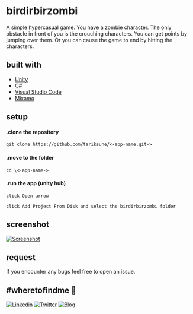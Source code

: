 # birdirbirzombi

A simple hypercasual game. You have a zombie character. The only obstacle in front of you is the crouching characters. You can get points by jumping over them. Or you can cause the game to end by hitting the characters.

## built with

- [Unity](https://unity.com/)
- [C#](https://learn.microsoft.com/en-us/dotnet/csharp/)
- [Visual Studio Code](https://code.visualstudio.com/)
- [Mixamo](https://www.mixamo.com/)
  
## setup

#### .clone the repository
```
git clone https://github.com/tariksune/<-app-name.git->
```
#### .move to the folder
```
cd \<-app-name->
```

#### .run the app (unity hub)

`
click Open arrow
`

`
click Add Project From Disk and select the birdirbirzombi folder
`

## screenshot
[![Screenshot](https://github.com/tariksune/birdirbirzombi/blob/main/birdirbirzombie.gif?raw=true)]()

## request
If you encounter any bugs feel free to open an issue.


## #wheretofindme 📍
 [![Linkedin](https://img.shields.io/badge/LinkedIn-0077B5?style=for-the-badge&logo=linkedin&logoColor=white "title-2")](https://linkedin.com/in/tariksune) [![Twitter](https://img.shields.io/badge/Twitter-1DA1F2?style=for-the-badge&logo=twitter&logoColor=white "title-1")](https://twitter.com/tariksune) [![Blog](https://img.shields.io/badge/Wordpress-21759B?style=for-the-badge&logo=wordpress&logoColor=white "title-2")](https://blog.tariksune.com)

